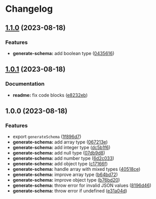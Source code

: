 # Changelog

## [1.1.0](https://github.com/braze-community/json-schema-it/compare/v1.0.1...v1.1.0) (2023-08-18)


### Features

* **generate-schema:** add boolean type ([0435616](https://github.com/braze-community/json-schema-it/commit/04356165539d28f2f31f43be2f2b71ce88e6f35e))

## [1.0.1](https://github.com/braze-community/json-schema-it/compare/v1.0.0...v1.0.1) (2023-08-18)


### Documentation

* **readme:** fix code blocks ([e8232eb](https://github.com/braze-community/json-schema-it/commit/e8232eb262725e0fb7a8394908e6f07d5ad093f4))

## 1.0.0 (2023-08-18)


### Features

* export `generateSchema` ([1f896d7](https://github.com/braze-community/json-schema-it/commit/1f896d7aa2d95df20309ebe19a4ba79cfedec2af))
* **generate-schema:** add array type ([067213e](https://github.com/braze-community/json-schema-it/commit/067213e13f25cdda89f317171e2788afcb021810))
* **generate-schema:** add integer type ([dc5b1f6](https://github.com/braze-community/json-schema-it/commit/dc5b1f601fe70e762eee380daf0f7e70a89394df))
* **generate-schema:** add null type ([07db9d8](https://github.com/braze-community/json-schema-it/commit/07db9d86123358baa278ebaa23239f8252de8b15))
* **generate-schema:** add number type ([6d2c033](https://github.com/braze-community/json-schema-it/commit/6d2c033306e3b07a8bcc15d7daaef7f5aef1c6b4))
* **generate-schema:** add object type ([c17166f](https://github.com/braze-community/json-schema-it/commit/c17166f4b841414df7a4c4c3a9db4f84dd507a67))
* **generate-schema:** handle array with mixed types ([40518ce](https://github.com/braze-community/json-schema-it/commit/40518cec0fffeabe4c1c77d13fc9b88ddc78b760))
* **generate-schema:** improve array type ([b64bd72](https://github.com/braze-community/json-schema-it/commit/b64bd7228466f938415d40f435d5e94ca6138559))
* **generate-schema:** improve object type ([b76bd20](https://github.com/braze-community/json-schema-it/commit/b76bd20b3c0f70fadd53ef874795b9fbde277f32))
* **generate-schema:** throw error for invalid JSON values ([8196d46](https://github.com/braze-community/json-schema-it/commit/8196d46da10badfd6eb8ba24c11671afbe8d6cc1))
* **generate-schema:** throw error if undefined ([e31a04d](https://github.com/braze-community/json-schema-it/commit/e31a04d1850d30decd97ebb61ac0459e59995276))
